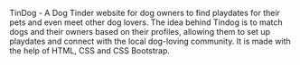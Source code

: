 TinDog - A Dog Tinder website for dog owners to find playdates for their pets and even meet other dog lovers. The idea behind Tindog is to match dogs and their owners based on their profiles, allowing them to set up playdates and connect with the local dog-loving community. It is made with the help of HTML, CSS and CSS Bootstrap. 
